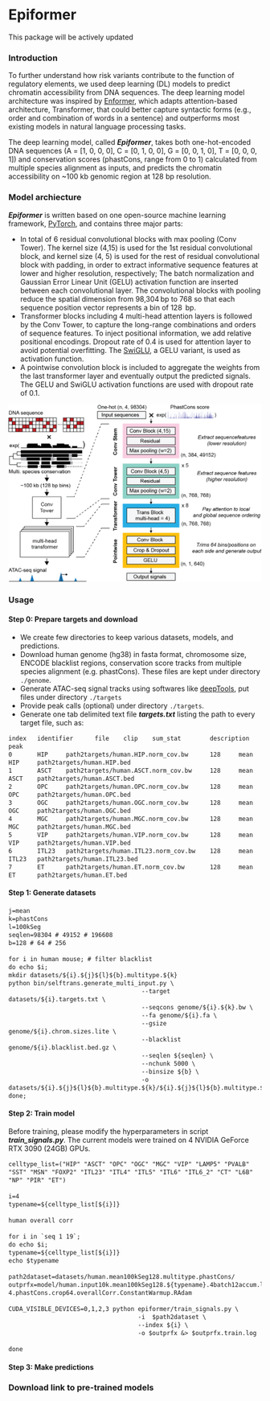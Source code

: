 # Epiformer

This package will be actively updated

### Introduction

To further understand how risk variants contribute to the function of regulatory elements, we used deep learning (DL) models to predict chromatin accessibility from DNA sequences. The deep learning model architecture was inspired by [Enformer](https://www.nature.com/articles/s41592-021-01252-x), which adapts attention-based architecture, Transformer, that could better capture syntactic forms (e.g., order and combination of words in a sentence) and outperforms most existing models in natural language processing tasks. 

The deep learning model, called ***Epiformer***, takes both one-hot-encoded DNA sequences (A = [1, 0, 0, 0], C = [0, 1, 0, 0], G = [0, 0, 1, 0], T = [0, 0, 0, 1]) and conservation scores (phastCons, range from 0 to 1) calculated from multiple species alignment as inputs, and predicts the chromatin accessibility on ~100 kb genomic region at 128 bp resolution. 

### Model archiecture

***Epiformer*** is written based on one open-source machine learning framework, [PyTorch](https://pytorch.org), and contains three major parts: 
- In total of 6 residual convolutional blocks with max pooling (Conv Tower). The kernel size (4,15) is used for the 1st residual convolutional block, and kernel size (4, 5) is used for the rest of residual convolutional block with padding, in order to extract informative sequence features at lower and higher resolution, respectively; The batch normalization and Gaussian Error Linear Unit (GELU) activation function are inserted between each convolutional layer. The convolutional blocks with pooling reduce the spatial dimension from 98,304 bp to 768 so that each sequence position vector represents a bin of 128  bp.
- Transformer blocks including 4 multi-head attention layers is followed by the Conv Tower, to capture the long-range combinations and orders of sequence features. To inject positional information, we add relative positional encodings. Dropout rate of 0.4 is used for attention layer to avoid potential overfitting. The [SwiGLU](https://arxiv.org/pdf/2002.05202.pdf), a GELU variant, is used as activation function. 
- A pointwise convolution block is included to aggregate the weights from the last transformer layer and eventually output the predicted signals. The GELU and SwiGLU activation functions are used with dropout rate of 0.1.

![ model architecture ](/img/epiformer.png)

### Usage

#### Step 0: Prepare targets and download
- We create few directories to keep various datasets, models, and predictions.
- Download human genome (hg38) in fasta format, chromosome size, ENCODE blacklist regions, conservation score tracks from multiple species alignment (e.g. phastCons). These files are kept under directory `./genome`.
- Generate ATAC-seq signal tracks using softwares like [deepTools](https://deeptools.readthedocs.io/en/develop/), put files under directory `./targets`
- Provide peak calls (optional) under directory `./targets`. 
- Generate one tab delimited text file ***targets.txt*** listing the path to every target file, such as:
```
index   identifier      file    clip    sum_stat        description     peak
0       HIP     path2targets/human.HIP.norm_cov.bw      128     mean    HIP     path2targets/human.HIP.bed
1       ASCT    path2targets/human.ASCT.norm_cov.bw     128     mean    ASCT    path2targets/human.ASCT.bed
2       OPC     path2targets/human.OPC.norm_cov.bw      128     mean    OPC     path2targets/human.OPC.bed
3       OGC     path2targets/human.OGC.norm_cov.bw      128     mean    OGC     path2targets/human.OGC.bed
4       MGC     path2targets/human.MGC.norm_cov.bw      128     mean    MGC     path2targets/human.MGC.bed
5       VIP     path2targets/human.VIP.norm_cov.bw      128     mean    VIP     path2targets/human.VIP.bed
6       ITL23   path2targets/human.ITL23.norm_cov.bw    128     mean    ITL23   path2targets/human.ITL23.bed
7       ET      path2targets/human.ET.norm_cov.bw       128     mean    ET      path2targets/human.ET.bed
```

#### Step 1: Generate datasets

```
j=mean
k=phastCons
l=100kSeg
seqlen=98304 # 49152 # 196608
b=128 # 64 # 256

for i in human mouse; # filter blacklist
do echo $i;
mkdir datasets/${i}.${j}${l}${b}.multitype.${k}
python bin/selftrans.generate_multi_input.py \
                                     --target datasets/${i}.targets.txt \
                                     --seqcons genome/${i}.${k}.bw \
                                     --fa genome/${i}.fa \
                                     --gsize genome/${i}.chrom.sizes.lite \
                                     --blacklist genome/${i}.blacklist.bed.gz \
                                     --seqlen ${seqlen} \
                                     --nchunk 5000 \
                                     --binsize ${b} \
                                     -o datasets/${i}.${j}${l}${b}.multitype.${k}/${i}.${j}${l}${b}.multitype.${k}
done;
```

#### Step 2: Train model

Before training, please modify the hyperparameters in script ***train_signals.py***. The current models were trained on 4 NVIDIA GeForce RTX 3090 (24GB) GPUs.

```
celltype_list=("HIP" "ASCT" "OPC" "OGC" "MGC" "VIP" "LAMP5" "PVALB" "SST" "MSN" "FOXP2" "ITL23" "ITL4" "ITL5" "ITL6" "ITL6_2" "CT" "L6B" "NP" "PIR" "ET")

i=4
typename=${celltype_list[${i}]}

human overall corr

for i in `seq 1 19`;
do echo $i;
typename=${celltype_list[${i}]}
echo $typename

path2dataset=datasets/human.mean100kSeg128.multitype.phastCons/
outprfx=model/human.input10k.mean100kSeg128.${typename}.4batch12accum.lr1e-4.phastCons.crop64.overallCorr.ConstantWarmup.RAdam

CUDA_VISIBLE_DEVICES=0,1,2,3 python epiformer/train_signals.py \
                                    -i  $path2dataset \
                                    --index ${i} \
                                    -o $outprfx &> $outprfx.train.log

done
```


#### Step 3: Make predictions



### Download link to pre-trained models



